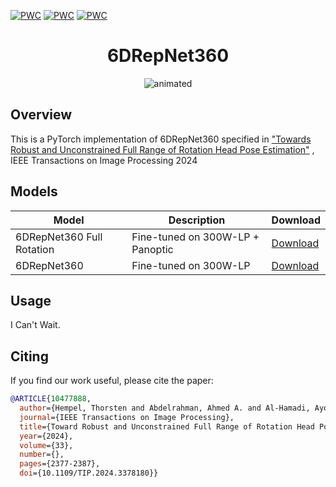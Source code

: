 [![PWC](https://img.shields.io/endpoint.svg?url=https://paperswithcode.com/badge/towards-robust-and-unconstrained-full-range/head-pose-estimation-on-biwi)](https://paperswithcode.com/sota/head-pose-estimation-on-biwi?p=towards-robust-and-unconstrained-full-range)
[![PWC](https://img.shields.io/endpoint.svg?url=https://paperswithcode.com/badge/towards-robust-and-unconstrained-full-range/head-pose-estimation-on-cmu-panoptic-300w-lp)](https://paperswithcode.com/sota/head-pose-estimation-on-cmu-panoptic-300w-lp?p=towards-robust-and-unconstrained-full-range)
[![PWC](https://img.shields.io/endpoint.svg?url=https://paperswithcode.com/badge/towards-robust-and-unconstrained-full-range/head-pose-estimation-on-aflw2000)](https://paperswithcode.com/sota/head-pose-estimation-on-aflw2000?p=towards-robust-and-unconstrained-full-range)
# <div align="center"> **6DRepNet360** </div>

<p align="center">
  <img src="https://github.com/thohemp/archive/blob/main/6drepnet360.gif" alt="animated" />
</p>

## Overview

This is a PyTorch implementation of 6DRepNet360 specified in 
["Towards Robust and Unconstrained Full Range of Rotation Head Pose Estimation"](https://ieeexplore.ieee.org/document/10477888) 
,  IEEE Transactions on Image Processing 2024

## Models
|Model| Description|Download|
|---|---|---|
|6DRepNet360 Full Rotation | Fine-tuned on 300W-LP + Panoptic|  [Download](https://cloud.ovgu.de/s/TewGC9TDLGgKkmS/download/6DRepNet360_Full-Rotation_300W_LP+Panoptic.pth)
|6DRepNet360 | Fine-tuned on 300W-LP | [Download](https://cloud.ovgu.de/s/wWCitDxp9t79xkP/download/6DRepNet360_300W_LP.pth)


## Usage

I Can't Wait.

## **Citing**

If you find our work useful, please cite the paper:

```BibTeX
@ARTICLE{10477888,
  author={Hempel, Thorsten and Abdelrahman, Ahmed A. and Al-Hamadi, Ayoub},
  journal={IEEE Transactions on Image Processing}, 
  title={Toward Robust and Unconstrained Full Range of Rotation Head Pose Estimation}, 
  year={2024},
  volume={33},
  number={},
  pages={2377-2387},
  doi={10.1109/TIP.2024.3378180}}
```
